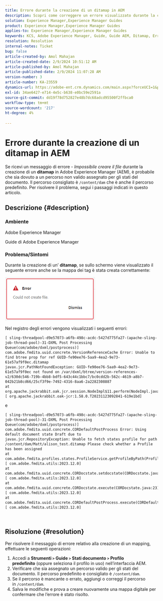 ```yaml
---
title: Errore durante la creazione di un ditamap in AEM
description: Scopri come correggere un errore visualizzato durante la creazione di un Ditamap delle guide di Adobe Experience Manager. Assicurati che sia assegnato un percorso valido.
solution: Experience Manager,Experience Manager Guides
product: Experience Manager,Experience Manager Guides
applies-to: Experience Manager,Experience Manager Guides
keywords: KCS, Adobe Experience Manager, Guide, Guide AEM, Ditamap, Errore
resolution: Resolution
internal-notes: Ticket
bug: false
article-created-by: Amol Mahajan
article-created-date: 2/9/2024 10:51:12 AM
article-published-by: Amol Mahajan
article-published-date: 2/9/2024 11:07:28 AM
version-number: 3
article-number: KA-23559
dynamics-url: https://adobe-ent.crm.dynamics.com/main.aspx?forceUCI=1&pagetype=entityrecord&etn=knowledgearticle&id=8458f520-39c7-ee11-9079-6045bd006ce9
exl-id: 34ae6427-e714-4e5c-b638-e0bc59e2591a
source-git-commit: dd19f78d752827e48b7dc68adcd95500f2ffbca0
workflow-type: tm+mt
source-wordcount: '217'
ht-degree: 4%

---
```


# Errore durante la creazione di un ditamap in AEM


Se ricevi un messaggio di errore - *Impossibile creare il file* durante la creazione di un <b>ditamap</b> in Adobe Experience Manager (AEM), è probabile che sia dovuto a un percorso non valido assegnato per gli stati del documento. Il percorso consigliato è `/content/dam` che è anche il percorso predefinito. Per risolvere il problema, segui i passaggi indicati in questo articolo.

## Descrizione {#description}


### <b>Ambiente</b>

Adobe Experience Manager

Guide di Adobe Experience Manager



### <b>Problema/Sintomi</b>

Durante la creazione di un’ <b>ditamap</b>, se sullo schermo viene visualizzato il seguente errore anche se la mappa dei tag è stata creata correttamente:

![](assets/___8558f520-39c7-ee11-9079-6045bd006ce9___.png)



Nel registro degli errori vengono visualizzati i seguenti errori:




```
[ sling-threadpool-d9e57073-a6fb-498c-acdc-5427d775fa27-(apache-sling-job-thread-pool)-31-DXML Post Processing Queue(com/adobe/dxml/postprocess)]  com.adobe.fmdita.uuid.concrete.VersionReferenceCache Error: Unable to find btree prop for ref GUID-fe90ee76-5aa9-4ea2-9e73-61e57af9f0ec.ditamap
javax.jcr.PathNotFoundException: GUID-fe90ee76-5aa9-4ea2-9e73-61e57af9f0ec not found on /var/dxml/btree/version-references-v2/630dc546-719b-4bb8-bdf5-643c44c1bbc7/bc0cdd2b-562c-4619-a8b7-042b21b8cd66/25cf3f9e-7492-4316-8aa6-2a2282308887
at org.apache.jackrabbit.oak.jcr.session.NodeImpl$11.perform(NodeImpl.java:671) [ org.apache.jackrabbit.oak-jcr:1.58.0.T20231123092841-619e1bd]
```


e




```
[ sling-threadpool-d9e57073-a6fb-498c-acdc-5427d775fa27-(apache-sling-job-thread-pool)-31-DXML Post Processing Queue(com/adobe/dxml/postprocess)]  com.adobe.fmdita.uuid.concrete.CORDefaultPostProcess Error: Using default document state Draft due to
javax.jcr.RepositoryException: Unable to fetch states profile for path /content/dam/Matt/alison_test.ditamap Please check whether a Profile has been assigned
at com.adobe.fmdita.profiles.states.ProfileService.getProfileByPath(ProfileService.java:96) [ com.adobe.fmdita.utils:2023.12.0] 
at com.adobe.fmdita.uuid.concrete.CORDocstate.setdocstate(CORDocstate.java:37) [ com.adobe.fmdita.utils:2023.12.0] 
at com.adobe.fmdita.uuid.concrete.CORDocstate.execute(CORDocstate.java:23) [ com.adobe.fmdita.utils:2023.12.0] 
at com.adobe.fmdita.uuid.concrete.CORDefaultPostProcess.execute(CORDefaultPostProcess.java:1) [ com.adobe.fmdita.utils:2023.12.0]
```

` `



## Risoluzione {#resolution}


Per risolvere il messaggio di errore relativo alla creazione di un mapping, effettuare le seguenti operazioni:

1. Accedi a <b>Strumenti `>`  Guide `>`  Stati documento</b><b> `>`  Profilo predefinito</b> (oppure seleziona il profilo in uso) nell’interfaccia AEM.
2. Verificare che sia assegnato un percorso valido per gli stati del documento. Il percorso predefinito e consigliato è `/content/dam`.
3. Se il percorso è mancante o errato, aggiungi o correggi il percorso in `/content/dam`.
4. Salva le modifiche e prova a creare nuovamente una mappa digitale per confermare che l’errore è stato risolto.
